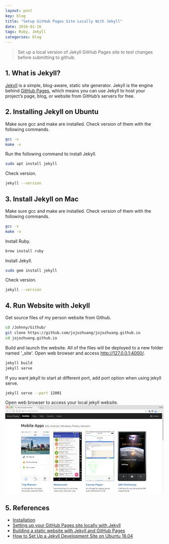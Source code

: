 ```yaml
---
layout: post
key: blog
title: "Setup GitHub Pages Site Locally With Jekyll"
date: 2016-01-16
tags: Ruby, Jekyll
categories: blog
---
```


> Set up a local version of Jekyll GitHub Pages site to test changes before submitting to github.

## 1. What is Jekyll?
[Jekyll](https://jekyllrb.com) is a simple, blog-aware, static site generator. Jekyll is the engine behind [GitHub Pages](https://pages.github.com/), which means you can use Jekyll to host your project’s page, blog, or website from GitHub’s servers for free.

## 2. Installing Jekyll on Ubuntu
Make sure gcc and make are installed. Check version of them with the following commands.
```sh
gcc -v
make -v
```
Run the following command to install Jekyll.
```sh
sudo apt install jekyll
```
Check version.
```sh
jekyll --version
```

## 3. Install Jekyll on Mac
Make sure gcc and make are installed. Check version of them with the following commands.
```sh
gcc -v
make -v
```
Install Ruby.
```sh
brew install ruby
```

Install Jekyll.
```sh
sudo gem install jekyll
```
Check version.
```sh
jekyll --version
```

## 4. Run Website with Jekyll
Get source files of my person website from Github.
```sh
cd /Johnny/Github/
git clone https://github.com/jojozhuang/jojozhuang.github.io
cd jojozhuang.github.io
```

Build and launch the website. All of the files will be deployed to a new folder named '\_site'. Open web browser and access  http://127.0.0.1:4000/.
```sh
jekyll build
jekyll serve
```
If you want jekyll to start at different port, add port option when using jekyll serve.
```sh
jekyll serve --port 12001
```

Open web browser to access your local jekyll website.
![MIME Type](/public/pics/2016-01-16/local.png)  

## 5. References
* [Installation](https://jekyllrb.com/docs/installation/)
* [Setting up your GitHub Pages site locally with Jekyll
](https://help.github.com/articles/setting-up-your-github-pages-site-locally-with-jekyll/)
* [Building a static website with Jekyll and GitHub Pages](https://programminghistorian.org/lessons/building-static-sites-with-jekyll-github-pages)
* [How to Set Up a Jekyll Development Site on Ubuntu 16.04](https://www.digitalocean.com/community/tutorials/how-to-set-up-a-jekyll-development-site-on-ubuntu-16-04)
